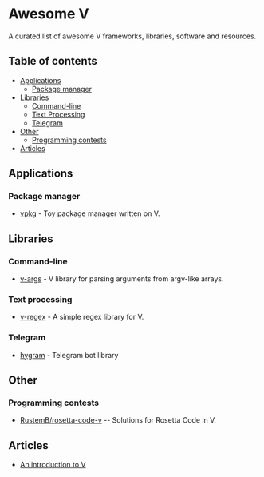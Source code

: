 # Awesome V

A curated list of awesome V frameworks, libraries, software and resources.

## Table of contents
* [Applications](#applications)
  * [Package manager](#package-manager)
* [Libraries](#libraries)
  * [Command-line](#command-line)
  * [Text Processing](#text-processing)
  * [Telegram](#telegram)
* [Other](#other)
  * [Programming contests](#programming-contests)
* [Articles](#articles)

## Applications

### Package manager
* [vpkg](https://github.com/nedpals/vpkg) - Toy package manager written on V.

## Libraries

### Command-line
* [v-args](https://github.com/nedpals/v-args) - V library for parsing arguments from argv-like arrays.

### Text processing
* [v-regex](https://github.com/ShellBear/v-regex) - A simple regex library for V.

### Telegram
* [hygram](https://github.com/vpervenditti/hygram) - Telegram bot library

## Other

### Programming contests

* [RustemB/rosetta-code-v](https://github.com/ShellBear/v-regex) -- Solutions for Rosetta Code in V.

## Articles

* [An introduction to V](https://simonknott.de/articles/VLang.html)
